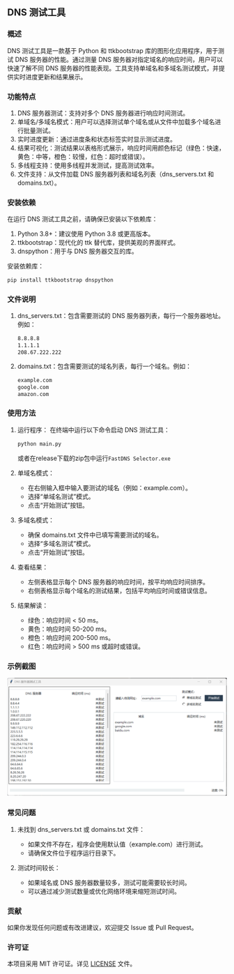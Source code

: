 ## DNS 测试工具

### 概述
DNS 测试工具是一款基于 Python 和 ttkbootstrap 库的图形化应用程序，用于测试 DNS 服务器的性能。通过测量 DNS 服务器对指定域名的响应时间，用户可以快速了解不同 DNS 服务器的性能表现。工具支持单域名和多域名测试模式，并提供实时进度更新和结果展示。

### 功能特点
1. DNS 服务器测试：支持对多个 DNS 服务器进行响应时间测试。
2. 单域名/多域名模式：用户可以选择测试单个域名或从文件中加载多个域名进行批量测试。
3. 实时进度更新：通过进度条和状态标签实时显示测试进度。
4. 结果可视化：测试结果以表格形式展示，响应时间用颜色标记（绿色：快速，黄色：中等，橙色：较慢，红色：超时或错误）。
5. 多线程支持：使用多线程并发测试，提高测试效率。
6. 文件支持：从文件加载 DNS 服务器列表和域名列表（dns_servers.txt 和 domains.txt）。

### 安装依赖
在运行 DNS 测试工具之前，请确保已安装以下依赖库：

1. Python 3.8+：建议使用 Python 3.8 或更高版本。
2. ttkbootstrap：现代化的 ttk 替代库，提供美观的界面样式。
3. dnspython：用于与 DNS 服务器交互的库。

安装依赖库：
```bash
pip install ttkbootstrap dnspython
```

### 文件说明
1. dns_servers.txt：包含需要测试的 DNS 服务器列表，每行一个服务器地址。例如：
   ```
   8.8.8.8
   1.1.1.1
   208.67.222.222
   ```

2. domains.txt：包含需要测试的域名列表，每行一个域名。例如：
   ```
   example.com
   google.com
   amazon.com
   ```

### 使用方法

1. 运行程序：
   在终端中运行以下命令启动 DNS 测试工具：
   ```bash
   python main.py
   ```
   或者在release下载的zip包中运行`FastDNS Selector.exe`

2. 单域名模式：
   - 在右侧输入框中输入要测试的域名（例如：example.com）。
   - 选择“单域名测试”模式。
   - 点击“开始测试”按钮。

3. 多域名模式：
   - 确保 domains.txt 文件中已填写需要测试的域名。
   - 选择“多域名测试”模式。
   - 点击“开始测试”按钮。

4. 查看结果：
   - 左侧表格显示每个 DNS 服务器的响应时间，按平均响应时间排序。
   - 右侧表格显示每个域名的测试结果，包括平均响应时间或错误信息。

5. 结果解读：
   - 绿色：响应时间 < 50 ms。
   - 黄色：响应时间 50-200 ms。
   - 橙色：响应时间 200-500 ms。
   - 红色：响应时间 > 500 ms 或超时或错误。

### 示例截图
![DNS 测试工具界面](images/screenshot.png "DNS 测试工具界面")

### 常见问题

1. 未找到 dns_servers.txt 或 domains.txt 文件：
   - 如果文件不存在，程序会使用默认值（example.com）进行测试。
   - 请确保文件位于程序运行目录下。

2. 测试时间较长：
   - 如果域名或 DNS 服务器数量较多，测试可能需要较长时间。
   - 可以通过减少测试数量或优化网络环境来缩短测试时间。

### 贡献
如果你发现任何问题或有改进建议，欢迎提交 Issue 或 Pull Request。

### 许可证
本项目采用 MIT 许可证。详见 [LICENSE](LICENSE) 文件。